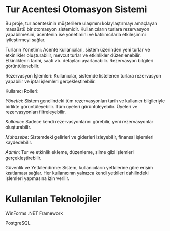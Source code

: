 # Tur Acentesi Otomasyon Sistemi

Bu proje, tur acentesinin müşterilere ulaşımını kolaylaştırmayı amaçlayan masaüstü bir otomasyon sistemidir. Kullanıcıların turlara rezervasyon yapabilmesini, acentenin ise yönetimini ve katılımcılarla etkileşimini iyileştirmeyi sağlar.

Turların Yönetimi: Acente kullanıcıları, sistem üzerinden yeni turlar ve etkinlikler oluşturabilir, mevcut turlar ve etkinlikler düzenlenebilir. Etkinliklerin tarihi, saati vb. detayları ayarlanabilir. Rezervasyon bilgileri görüntülenebilir.

Rezervasyon İşlemleri: Kullanıcılar, sistemde listelenen turlara rezervasyon yapabilir ve iptal işlemleri gerçekleştirebilir.

Kullanıcı Rolleri:

*Yönetici*: Sistem genelindeki tüm rezervasyonları tarih ve kullanıcı bilgileriyle birlikte görüntüleyebilir. Tüm üyeleri görüntüleyebilir. Üyeleri ve rezervasyonları filtreleyebilir.

*Kullanıcı*: Sadece kendi rezervasyonlarını görebilir, yeni rezervasyonlar oluşturabilir.

*Muhasebe*: Sistemdeki gelirleri ve giderleri izleyebilir, finansal işlemleri kaydedebilir.

*Admin*: Tur ve etkinlik ekleme, düzenleme, silme gibi işlemleri gerçekleştirebilir.

Güvenlik ve Yetkilendirme: Sistem, kullanıcıların yetkilerine göre erişim kısıtlaması sağlar. Her kullanıcının yalnızca kendi yetkileri dahilindeki işlemleri yapmasına izin verilir.

# Kullanılan Teknolojiler

WinForms .NET Framework

PostgreSQL 
